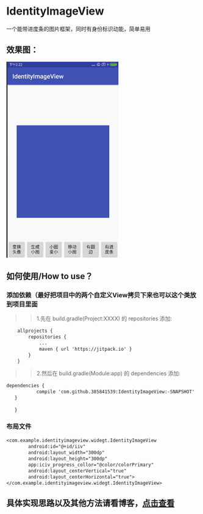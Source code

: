 # IdentityImageView
一个能带进度条的图片框架，同时有身份标识动能，简单易用

## 效果图：
![效果图](https://github.com/385841539/IdentityImageView/blob/master/app/src/main/res/drawable/biaoshi.gif)
## 如何使用/How to use？
### 添加依赖（最好把项目中的两个自定义View拷贝下来也可以这个类放到项目里面
>> 1.先在 build.gradle(Project:XXXX) 的 repositories 添加:
```
	allprojects {
		repositories {
			...
			maven { url 'https://jitpack.io' }
		}
	}
```

>> 2.然后在 build.gradle(Module:app) 的 dependencies 添加:
 
 ```
 dependencies {
	        compile 'com.github.385841539:IdentityImageView:-SNAPSHOT'
	}

	}
```
### 布局文件
```
<com.example.identityimageview.widegt.IdentityImageView
        android:id="@+id/iiv"
        android:layout_width="300dp"
        android:layout_height="300dp"
        app:iciv_progress_collor="@color/colorPrimary"
        android:layout_centerVertical="true"
        android:layout_centerHorizontal="true"></com.example.identityimageview.widegt.IdentityImageView>
```

## 具体实现思路以及其他方法请看博客，[点击查看](http://blog.csdn.net/iamdingruihaha/article/details/69895266)
